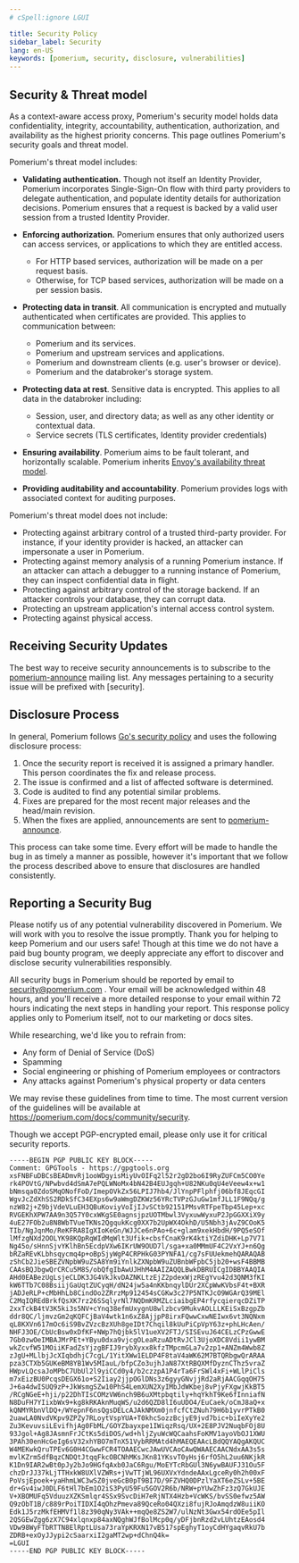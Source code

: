 ```yaml
---
# cSpell:ignore LGUI

title: Security Policy
sidebar_label: Security
lang: en-US
keywords: [pomerium, security, disclosure, vulnerabilities]
---
```


## Security & Threat model

As a context-aware access proxy, Pomerium's security model holds data confidentiality, integrity, accountability, authentication, authorization, and availability as the highest priority concerns. This page outlines Pomerium's security goals and threat model.

Pomerium's threat model includes:

- **Validating authentication.** Though not itself an Identity Provider, Pomerium incorporates Single-Sign-On flow with third party providers to delegate authentication, and populate identity details for authorization decisions. Pomerium ensures that a request is backed by a valid user session from a trusted Identity Provider.
- **Enforcing authorization.** Pomerium ensures that only authorized users can access services, or applications to which they are entitled access.

  - For HTTP based services, authorization will be made on a per request basis.
  - Otherwise, for TCP based services, authorization will be made on a per session basis.

- **Protecting data in transit**. All communication is encrypted and mutually authenticated when certificates are provided. This applies to communication between:

  - Pomerium and its services.
  - Pomerium and upstream services and applications.
  - Pomerium and downstream clients (e.g. user's browser or device).
  - Pomerium and the databroker's storage system.

- **Protecting data at rest**. Sensitive data is encrypted. This applies to all data in the databroker including:

  - Session, user, and directory data; as well as any other identity or contextual data.
  - Service secrets (TLS certificates, Identity provider credentials)

- **Ensuring availability**. Pomerium aims to be fault tolerant, and horizontally scalable. Pomerium inherits [Envoy's availability threat model](https://www.envoyproxy.io/docs/envoy/latest/intro/arch_overview/security/threat_model#confidentiality-integrity-and-availability).

- **Providing auditability and accountability**. Pomerium provides logs with associated context for auditing purposes.

Pomerium's threat model does not include:

- Protecting against arbitrary control of a trusted third-party provider. For instance, if your identity provider is hacked, an attacker can impersonate a user in Pomerium.
- Protecting against memory analysis of a running Pomerium instance. If an attacker can attach a debugger to a running instance of Pomerium, they can inspect confidential data in flight.
- Protecting against arbitrary control of the storage backend. If an attacker controls your database, they can corrupt data.
- Protecting an upstream application's internal access control system.
- Protecting against physical access.

## Receiving Security Updates

The best way to receive security announcements is to subscribe to the [pomerium-announce](https://groups.google.com/g/pomerium-announce) mailing list. Any messages pertaining to a security issue will be prefixed with [security].

## Disclosure Process

In general, Pomerium follows [Go's security policy](https://golang.org/security) and uses the following disclosure process:

1. Once the security report is received it is assigned a primary handler. This person coordinates the fix and release process.
2. The issue is confirmed and a list of affected software is determined.
3. Code is audited to find any potential similar problems.
4. Fixes are prepared for the most recent major releases and the head/main revision.
5. When the fixes are applied, announcements are sent to [pomerium-announce](https://groups.google.com/g/pomerium-announce).

This process can take some time. Every effort will be made to handle the bug in as timely a manner as possible, however it's important that we follow the process described above to ensure that disclosures are handled consistently.

## Reporting a Security Bug

Please notify us of any potential vulnerability discovered in Pomerium. We will work with you to resolve the issue promptly. Thank you for helping to keep Pomerium and our users safe! Though at this time we do not have a paid bug bounty program, we deeply appreciate any effort to discover and disclose security vulnerabilities responsibly.

All security bugs in Pomerium should be reported by email to security@pomerium.com . Your email will be acknowledged within 48 hours, and you'll receive a more detailed response to your email within 72 hours indicating the next steps in handling your report. This response policy applies only to Pomerium itself, not to our marketing or docs sites.

While researching, we'd like you to refrain from:

- Any form of Denial of Service (DoS)
- Spamming
- Social engineering or phishing of Pomerium employees or contractors
- Any attacks against Pomerium's physical property or data centers

We may revise these guidelines from time to time. The most current version of the guidelines will be available at <https://pomerium.com/docs/community/security>.

Though we accept PGP-encrypted email, please only use it for critical security reports.

```
-----BEGIN PGP PUBLIC KEY BLOCK-----
Comment: GPGTools - https://gpgtools.org
xsFNBFuDBCsBEADmvRj1ooWDgyisMiyUvOIFq2l52r2gD2bo6I9RyZUFCm5CO0Ye
rk4POVtG/NPwbvd4dSmA7ePQLWNoMx4bN42B4EUJgqh+U82NKu0qU4eVeew4x+w1
bNmsqa0ZdoSMqONofFoD/ImepOVkZx56LPIJ7hb4/JlYnpPFlphfj06bf8JEqcGI
WgvJcZdXhSS2RDkSfC34EXps6w9aWmgDZKWz56YRcTVPzGJuGw1mfJLL1F9NQq/g
nzW82j+Z9bjVdeVLuEH3QBuKoviyVoIjIJvSCtb92151PMsvRTFpeTbp45Lep+xc
RVGEKhXPW7AA9n3Q57Y0cxWKgSE0agnsjpzUOTMbwl3VyxuwWyxuP2JpGGXXiX9y
4uE27FOb2u8N8WbTVueTKNs2QgqukKcg0XX7b2UpWX4OkhD/U5Nbh3jAvZ9COoK5
TIb/NgJqnMo/ReKFRA8IgXIoKeGn/WJJCe6nPAo+6c+glam9xekHbdH/9PQ5eSOf
lMfzgNXd2OOLYK98KQpRqWIdMqWlt3Ufik+cbsfCnaK9rK4ktiYZdiDHK+Lp7V71
Ng45o/sHnnSjvYKlhBn5EcdpVXw6IKrUW9OUD7l/sga+xa0MMmUF4C2VxYJ+n6Qg
bRZaREvKLbhsqycmq4p+oBpSjyWgP4CRPHkG03PYNFA1/cg7sFUUekmehQARAQAB
zShCb2JieSBEZVNpbW9uZSA8Ym9iYnlkZXNpbW9uZUBnbWFpbC5jb20+wsF4BBMB
CAAsBQJbgwQrCRCu5M8S/obQfgIbAwUJHhM4AAIZAQQLBwkDBRUICgIDBBYAAQIA
AHd0EABezUgLsjeCLDK3JG4VkJkvDAZNKLtzEjZ2pdexWjzREgYvu42d3QNM3fKI
kW6TTb7C08BsiijGaUqtZUCyqH/dN24jw5a4nKKbnqylDUr2XCpWwKVbsF4t+BXR
jADJeRLP+cMbHhLb8CindOo2ZRrzMp912454sCGKw3c27P5NTKJcO9WGArQ39MEl
C2MqIQREdBrkfQsXK7rz26SSqlyrNl7NQDmKRMZLciaibgEP4rfycqierqcDZiTP
2xxTckB4tV3K5ki3s5NV+cYnq38efmUxygnU8wlzbcv9MukvAOLLLKEiSxBzgpZb
ddr8QC/ljmvzGm2qKQFCjBaV4wtk1n6xZ8AjjpP8irxFQwwCxwNEIwx6vt3NQNxm
qL8KXVn617mOc6iS9BvZVzcBzXUh8geIDt7Chqil8kUuPiCpVpY63z+phLHcAen/
NHFJ3OE/CbUcBsw0xDfKF+NWp7hQjbk5lV1ueXV2FTJ/SISEvuJ64CELzCPzGwwE
7Gb0zwOeIMBAJMrPEt+YByu0dxa9vjcgOLeaRzuADtRvJCl3UjoXDC8Vdii1ywBM
wkZcvfW51MOiiKFadZsYjzgBFIJ9rybXyxx8kfzTMpcmGLa7v2zp1+ANZm4Wwb8Z
zJgU+MLlbjJcXIqbdhjC7cgL/1YitXWw1ELDP4F8taV4aWK62M7BTQRbgwQrARAA
pza3CTXb5GUKeBM8YB1Wv5MIauL/bfpCZo3ujhJaN87XtRBQXMfDyznCThz5vraZ
HWpvLQcsaJoMPbC7UbUl2l9yiCCd0y4/b2czzpA1P4rTa6FrSWl4xFi+WLlPiCls
m7xEizBU0PcqsDEGX61o+S2Iiay2jjpOGlDNs3z6gyyGNvjjRd2aRjAACGqqOH75
J+6a4dwISUQ9zP+JkWsmgSZw10PhS4LemXUN2XyIMbJdWKbej8vPjyFXgwjKkBT5
/RCgNGeE+hji/p22DhTIsCOMzVW6nch9B6uXMtpbqtily+hqYkhT9Ke6fInniafN
N8DuFH7YIixbWx9+kg8kRKAknMuqWS/u2d6QZD8lI6uUDO4/EuCaek/oCmJ8aQ+x
kQNMYRbnVlDQ+/WYepnF6nsQgsDELcAJAkNMXm0jnfcfCtZNuh79H6b1yvrPTkB0
2uawLA0NvdVKpv9ZPZy7RLoytVspYUA+T0khcSozzBcjyE9jvd7bic+biIeXyYe2
Zu3KevuvsiLEvifhjAg0FbML/GOYZbayxpe1IWiqzRsq/UX+2E8PJV2NuqbFOj8U
93Jgol+Ag8JAsmnFrJCtKs5diDOS/wd+hljZyuWcWQCaahsFoKMV1ayoVbOJ1XWU
3PAh30enHcGeIg6sV32xhYBO7mTnX51VybRRMAtd4hMAEQEAAcLBdQQYAQgAKQUC
W4MEKwkQruTPEv6G0H4CGwwFCR4TOAAECwcJAwUVCAoCAwQWAAECAACNdxAA3s5s
mvlKZrm5dfBqzCNDQtJtqqFkcOBCNhMKsJKn81YKsvT0yHsj6rfO5hL2uu6NKjkR
K1Dn9IAR2wBt0pJy2bJo9HGfqAxb0JaC6Rgu/MoEYTcRbGUl3N6ywBAUFJ31Ou5F
chzDrJJ37kLjTTHxkW8UXlVZWRs+jVwTTjWL96UXVxYdndeAAxLgceRy0h2h00xF
PoVsjEpoek+yaHhmLWC3wSZ0jveGcB0pT9BI7D/9FZVHQ0DPzlYaXT6eZSLv+5BE
dr+Gv4iwJ0DLF6tHl7bEm1O2iS3PyU59Fu5GOV2R6b/NRW+pYUwZhFz3zQ7GkUJE
V+XBOMUFq5VduuzXZKSmlqr4SSx9SvcDiH7eRjNTX4Hzb+VcWKS/bvSS0efwz5AW
Q9zObT1B/c889rPoiTIDXI4qOhzPmeva89QceRo04QXzi8fujRJoAmqdzW8uiiKO
Edk1J5rzMkfEHMVf1l8z390qNy3VAk++mqQe8ZS2W7/ulNzNt3Gwx54rdOEe5pIl
2QSGEwZgg6zX7C94xlqnxp84axNQghWJfBolMcp0q/yDFjbnRzd2vLUhtzEAosd4
VDw98WyFTbRTTN8ElRptLUsa73raYpKRXN17vB517spEghyT1oyCdHYgaqvRkU7b
ZDRB+exOyJJypi2cSaarxiI2gaMT2wp+dChnQ4k=
=LGUI
-----END PGP PUBLIC KEY BLOCK-----
```
